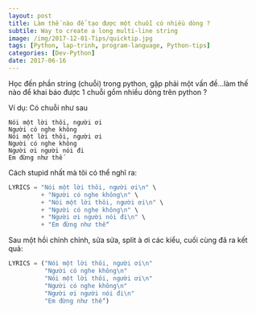 ```yaml
---
layout: post
title: Làm thế nào để tạo được một chuỗi có nhiều dòng ?
subtile: Way to create a long multi-line string
image: /img/2017-12-01-Tips/quicktip.jpg
tags: [Python, lap-trinh, program-language, Python-tips]
categories: [Dev-Python]
date: 2017-06-16
---
```


Học đến phần string (chuỗi) trong python, gặp phải một vấn đề...làm thế nào để khai báo được 1 chuỗi gồm nhiều dòng trên python ? 

Ví dụ: Có chuỗi như sau

```
Nói một lời thôi, người ơi 
Người có nghe không 
Nói một lời thôi, người ơi 
Người có nghe không 
Người ơi người nói đi 
Em đừng như thế 
```

Cách stupid nhất mà tôi có thể nghĩ ra:

```Python
LYRICS = "Nói một lời thôi, người ơi\n" \
         + "Người có nghe không\n" \
         + "Nói một lời thôi, người ơi\n" \
         + "Người có nghe không\n" \
         + "Người ơi người nói đi\n" \
         + "Em đừng như thế"
```

Sau một hồi chỉnh chỉnh, sửa sửa, split à ơi các kiểu, cuối cùng đã ra kết quả:

```Python
LYRICS = ("Nói một lời thôi, người ơi\n"
          "Người có nghe không\n"
          "Nói một lời thôi, người ơi\n"
          "Người có nghe không\n"
          "Người ơi người nói đi\n"
          "Em đừng như thế")
```


